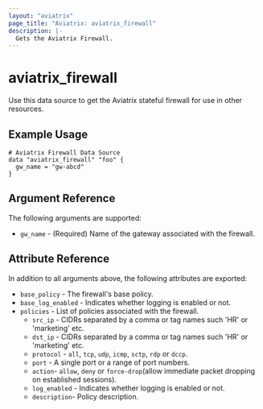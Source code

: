 ```yaml
---
layout: "aviatrix"
page_title: "Aviatrix: aviatrix_firewall"
description: |-
  Gets the Aviatrix Firewall.
---
```


# aviatrix_firewall

Use this data source to get the Aviatrix stateful firewall for use in other resources.

## Example Usage

```hcl
# Aviatrix Firewall Data Source
data "aviatrix_firewall" "foo" {
  gw_name = "gw-abcd"
}
```

## Argument Reference

The following arguments are supported:

* `gw_name` - (Required) Name of the gateway associated with the firewall.

## Attribute Reference

In addition to all arguments above, the following attributes are exported:

* `base_policy` - The firewall's base policy.
* `base_log_enabled` - Indicates whether logging is enabled or not.
* `policies` - List of policies associated with the firewall.
  * `src_ip` - CIDRs separated by a comma or tag names such 'HR' or 'marketing' etc.
  * `dst_ip` - CIDRs separated by a comma or tag names such 'HR' or 'marketing' etc.
  * `protocol` - `all`, `tcp`, `udp`, `icmp`, `sctp`, `rdp` or `dccp`.
  * `port` - A single port or a range of port numbers.
  * `action`- `allow`, `deny` or `force-drop`(allow immediate packet dropping on established sessions).
  * `log_enabled` - Indicates whether logging is enabled or not.
  * `description`- Policy description.
